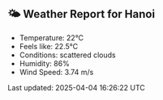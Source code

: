 <!-- WEATHER-START -->
## 🌤 Weather Report for Hanoi

- Temperature: 22°C
- Feels like: 22.5°C
- Conditions: scattered clouds
- Humidity: 86%
- Wind Speed: 3.74 m/s

Last updated: 2025-04-04 16:26:22 UTC
<!-- WEATHER-END -->
